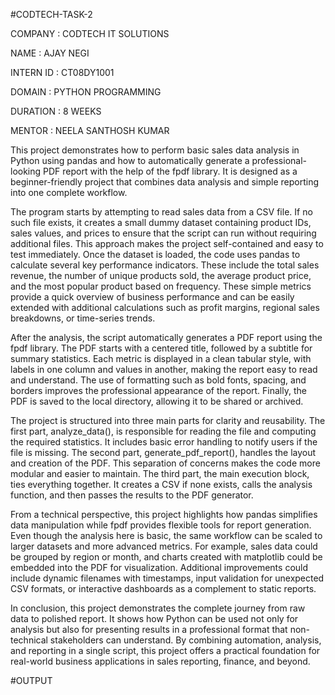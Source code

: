 #CODTECH-TASK-2

COMPANY : CODTECH IT SOLUTIONS

NAME : AJAY NEGI

INTERN ID : CT08DY1001 

DOMAIN : PYTHON PROGRAMMING

DURATION : 8 WEEKS

MENTOR : NEELA SANTHOSH KUMAR

This project demonstrates how to perform basic sales data analysis in Python using pandas and how to automatically generate a professional-looking PDF report with the help of the fpdf library. It is designed as a beginner-friendly project that combines data analysis and simple reporting into one complete workflow.

The program starts by attempting to read sales data from a CSV file. If no such file exists, it creates a small dummy dataset containing product IDs, sales values, and prices to ensure that the script can run without requiring additional files. This approach makes the project self-contained and easy to test immediately. Once the dataset is loaded, the code uses pandas to calculate several key performance indicators. These include the total sales revenue, the number of unique products sold, the average product price, and the most popular product based on frequency. These simple metrics provide a quick overview of business performance and can be easily extended with additional calculations such as profit margins, regional sales breakdowns, or time-series trends.

After the analysis, the script automatically generates a PDF report using the fpdf library. The PDF starts with a centered title, followed by a subtitle for summary statistics. Each metric is displayed in a clean tabular style, with labels in one column and values in another, making the report easy to read and understand. The use of formatting such as bold fonts, spacing, and borders improves the professional appearance of the report. Finally, the PDF is saved to the local directory, allowing it to be shared or archived.

The project is structured into three main parts for clarity and reusability. The first part, analyze_data(), is responsible for reading the file and computing the required statistics. It includes basic error handling to notify users if the file is missing. The second part, generate_pdf_report(), handles the layout and creation of the PDF. This separation of concerns makes the code more modular and easier to maintain. The third part, the main execution block, ties everything together. It creates a CSV if none exists, calls the analysis function, and then passes the results to the PDF generator.

From a technical perspective, this project highlights how pandas simplifies data manipulation while fpdf provides flexible tools for report generation. Even though the analysis here is basic, the same workflow can be scaled to larger datasets and more advanced metrics. For example, sales data could be grouped by region or month, and charts created with matplotlib could be embedded into the PDF for visualization. Additional improvements could include dynamic filenames with timestamps, input validation for unexpected CSV formats, or interactive dashboards as a complement to static reports.

In conclusion, this project demonstrates the complete journey from raw data to polished report. It shows how Python can be used not only for analysis but also for presenting results in a professional format that non-technical stakeholders can understand. By combining automation, analysis, and reporting in a single script, this project offers a practical foundation for real-world business applications in sales reporting, finance, and beyond.

#OUTPUT

